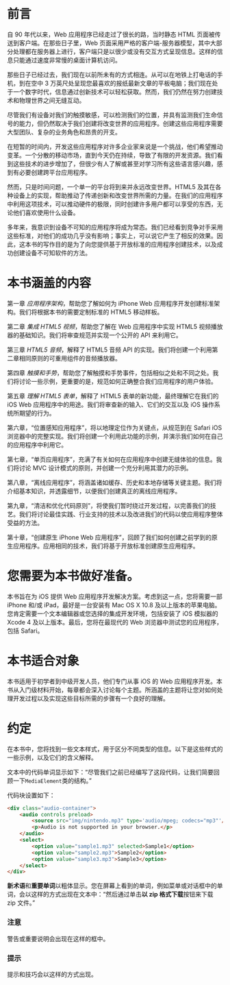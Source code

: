 # 前言

自 90 年代以来，Web 应用程序已经走过了很长的路，当时静态 HTML 页面被传送到客户端。在那些日子里，Web 页面采用严格的客户端-服务器模型，其中大部分处理都在服务器上进行，客户端只是以很少或没有交互方式呈现信息。这样的信息只能通过速度非常慢的桌面计算机访问。

那些日子已经过去，我们现在以前所未有的方式相连。从可以在地铁上打电话的手机，到在空中 3 万英尺处呈现您最喜欢的报纸最新文章的平板电脑；我们现在处于一个数字时代，信息通过创新技术可以轻松获取。然而，我们仍然在努力创建技术和物理世界之间无缝互动。

尽管我们有设备对我们的触摸敏感，可以检测我们的位置，并具有监测我们生命信号的能力，但仍然取决于我们创建将改变世界的应用程序。创建这些应用程序需要大型团队、复杂的业务角色和昂贵的开支。

在短暂的时间内，开发这些应用程序对许多企业家来说是一个挑战，他们希望推动变革。一个分散的移动市场，直到今天仍在持续，导致了有限的开发资源。我们看到这些技术的进步增加了，但很少有人了解或甚至对学习所有这些语言感兴趣，感到有必要创建跨平台应用程序。

然而，只是时间问题，一个单一的平台将到来并永远改变世界。HTML5 及其在各种设备上的实现，帮助推动了传递创新和改变世界所需的力量。在我们的应用程序中利用这项技术，可以推动硬件的极限，同时创建许多用户都可以享受的东西，无论他们喜欢使用什么设备。

多年来，我意识到设备不可知的应用程序将成为常态。我们已经看到竞争对手采用这些标准，对他们的成功几乎没有影响；事实上，可以说它产生了相反的效果。因此，这本书的写作目的是为了向您提供基于开放标准的应用程序创建技术，以及成功创建设备不可知软件的方法。

# 本书涵盖的内容

第一章 *应用程序架构*，帮助您了解如何为 iPhone Web 应用程序开发创建标准架构。我们将根据本书的需要定制标准的 HTML5 移动样板。

第二章 *集成 HTML5 视频*，帮助您了解在 Web 应用程序中实现 HTML5 视频播放器的基础知识。我们将审查规范并实现一个公开的 API 来利用它。

第三章 *HTML5 音频*，解释了 HTML5 音频 API 的实现。我们将创建一个利用第二章相同原则的可重用组件的音频播放器。

第四章 *触摸和手势*，帮助您了解触摸和手势事件，包括相似之处和不同之处。我们将讨论一些示例，更重要的是，规范如何正确整合我们应用程序的用户体验。

第五章 *理解 HTML5 表单*，解释了 HTML5 表单的新功能，最终理解它在我们的 iOS Web 应用程序中的用途。我们将审查新的输入、它们的交互以及 iOS 操作系统所期望的行为。

第六章，“位置感知应用程序”，将以地理定位作为关键点，从规范到在 Safari iOS 浏览器中的完整实现。我们将创建一个利用此功能的示例，并演示我们如何在自己的应用程序中利用它。

第七章，“单页应用程序”，充满了有关如何在应用程序中创建无缝体验的信息。我们将讨论 MVC 设计模式的原则，并创建一个充分利用其潜力的示例。

第八章，“离线应用程序”，将涵盖诸如缓存、历史和本地存储等关键主题。我们将介绍基本知识，并透露细节，以便我们创建真正的离线应用程序。

第九章，“清洁和优化代码原则”，将使我们暂时绕过开发过程，以完善我们的技艺。我们将讨论最佳实践、行业支持的技术以及改进我们的代码以使应用程序整体受益的方法。

第十章，“创建原生 iPhone Web 应用程序”，回顾了我们如何创建之前学到的原生应用程序。应用相同的技术，我们将基于开放标准创建原生应用程序。

# 您需要为本书做好准备。

本书旨在为 iOS 提供 Web 应用程序开发解决方案。考虑到这一点，您将需要一部 iPhone 和/或 iPad，最好是一台安装有 Mac OS X 10.8 及以上版本的苹果电脑。您肯定需要一个文本编辑器或您选择的集成开发环境，包括安装了 iOS 模拟器的 Xcode 4 及以上版本。最后，您将在最现代的 Web 浏览器中测试您的应用程序，包括 Safari。

# 本书适合对象

本书适用于初学者到中级开发人员，他们专门从事 iOS 的 Web 应用程序开发。本书从入门级材料开始，每章都会深入讨论每个主题。所涵盖的主题将让您对如何处理开发过程以及实现这些目标所需的步骤有一个良好的理解。

# 约定

在本书中，您将找到一些文本样式，用于区分不同类型的信息。以下是这些样式的一些示例，以及它们的含义解释。

文本中的代码单词显示如下：“尽管我们之前已经编写了这段代码，让我们简要回顾一下`MediaElement`类的结构。”

代码块设置如下：

```html
<div class="audio-container">
    <audio controls preload>
        <source src="img/nintendo.mp3" type='audio/mpeg; codecs="mp3"'/>
        <p>Audio is not supported in your browser.</p>
    </audio>
    <select>
        <option value="sample1.mp3" selected>Sample1</option>
        <option value="sample2.mp3">Sample2</option>
        <option value="sample3.mp3">Sample3</option>
    </select>
</div>
```

**新术语**和**重要单词**以粗体显示。您在屏幕上看到的单词，例如菜单或对话框中的单词，会以这样的方式出现在文本中：“然后通过单击**以 zip 格式下载**按钮来下载 zip 文件。”

### 注意

警告或重要说明会出现在这样的框中。

### 提示

提示和技巧会以这样的方式出现。
